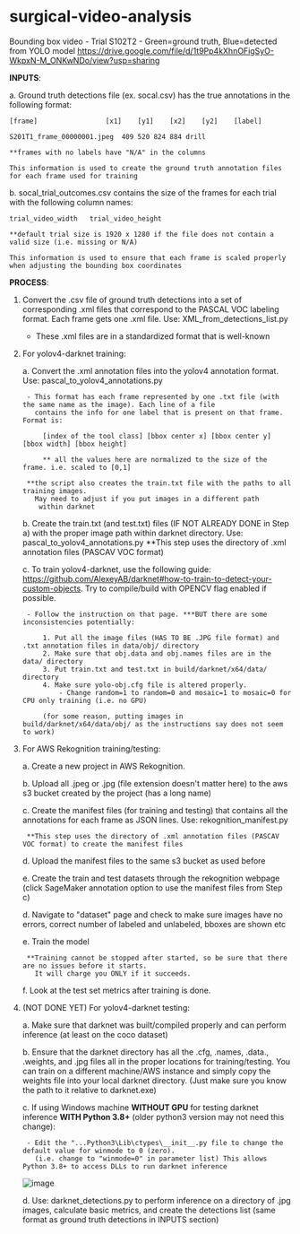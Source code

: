 # surgical-video-analysis


Bounding box video - Trial S102T2 - Green=ground truth, Blue=detected from YOLO model
https://drive.google.com/file/d/1t9Pp4kXhnOFigSyO-WkpxN-M_ONKwNDo/view?usp=sharing
   
**INPUTS**:

a. Ground truth detections file (ex. socal.csv) has the true annotations in the following format:
	
	[frame] 				[x1]	[y1]	[x2]	[y2]	[label]

	S201T1_frame_00000001.jpeg	409	520	824	884	drill

	**frames with no labels have "N/A" in the columns
	
	This information is used to create the ground truth annotation files for each frame used for training
	

b. socal_trial_outcomes.csv contains the size of the frames for each trial with the following column names:

	trial_video_width	trial_video_height

	**default trial size is 1920 x 1280 if the file does not contain a valid size (i.e. missing or N/A)
	
	This information is used to ensure that each frame is scaled properly when adjusting the bounding box coordinates

**PROCESS**:

1. Convert the .csv file of ground truth detections into a set of corresponding .xml files that correspond
   to the PASCAL VOC labeling format. Each frame gets one .xml file. Use: XML_from_detections_list.py
	
	- These .xml files are in a standardized format that is well-known

2. For yolov4-darknet training:

	a. Convert the .xml annotation files into the yolov4 annotation format. Use: pascal_to_yolov4_annotations.py

		- This format has each frame represented by one .txt file (with the same name as the image). Each line of a file
		  contains the info for one label that is present on that frame. Format is:

			[index of the tool class] [bbox center x] [bbox center y] [bbox width] [bbox height]

			** all the values here are normalized to the size of the frame. i.e. scaled to [0,1]

		**the script also creates the train.txt file with the paths to all training images. 
		  May need to adjust if you put images in a different path
		   within darknet

	b. Create the train.txt (and test.txt) files (IF NOT ALREADY DONE in Step a) with the proper image path within darknet directory. Use: pascal_to_yolov4_annotations.py
		**This step uses the directory of .xml annotation files (PASCAV VOC format)

	c. To train yolov4-darknet, use the following guide: https://github.com/AlexeyAB/darknet#how-to-train-to-detect-your-custom-objects. Try to compile/build with OPENCV flag enabled if possible.

		- Follow the instruction on that page. ***BUT there are some inconsistencies potentially:

			1. Put all the image files (HAS TO BE .JPG file format) and .txt annotation files in data/obj/ directory
			2. Make sure that obj.data and obj.names files are in the data/ directory
			3. Put train.txt and test.txt in build/darknet/x64/data/ directory
			4. Make sure yolo-obj.cfg file is altered properly. 
				- Change random=1 to random=0 and mosaic=1 to mosaic=0 for CPU only training (i.e. no GPU)

			(for some reason, putting images in build/darknet/x64/data/obj/ as the instructions say does not seem to work)


3. For AWS Rekognition training/testing:

	a. Create a new project in AWS Rekognition.
	
	b. Upload all .jpeg or .jpg (file extension doesn't matter here) to the aws s3 bucket created by the project (has a long name)
	
	c. Create the manifest files (for training and testing) that contains all the annotations for each frame as JSON lines. Use: rekognition_manifest.py
	
		**This step uses the directory of .xml annotation files (PASCAV VOC format) to create the manifest files
		
	d. Upload the manifest files to the same s3 bucket as used before
	
	e. Create the train and test datasets through the rekognition webpage (click SageMaker annotation option to use the manifest files from Step c)
	
	d. Navigate to "dataset" page and check to make sure images have no errors, correct number of labeled and unlabeled, bboxes are shown etc
	
	e. Train the model
	
		**Training cannot be stopped after started, so be sure that there are no issues before it starts. 
		  It will charge you ONLY if it succeeds.
		
	f. Look at the test set metrics after training is done.

4. (NOT DONE YET) For yolov4-darknet testing:

	a. Make sure that darknet was built/compiled properly and can perform inference (at least on the coco dataset)
	
	b. Ensure that the darknet directory has all the .cfg, .names, .data., .weights, and .jpg files all in the proper locations for training/testing. You can train on a different machine/AWS instance and simply copy the weights file into your local darknet directory. (Just make sure you know the path to it relative to darknet.exe)
	
	c. If using Windows machine **WITHOUT GPU** for testing darknet inference **WITH Python 3.8+** (older python3 version may not need this change):
	
		- Edit the "...Python3\Lib\ctypes\__init__.py file to change the default value for winmode to 0 (zero). 
		  (i.e. change to "winmode=0" in parameter list) This allows Python 3.8+ to access DLLs to run darknet inference
	
	![image](https://user-images.githubusercontent.com/55846088/154984599-4ad396f9-4cfb-4c3b-8c32-4ab146fad937.png)
	
	d. Use: darknet_detections.py to perform inference on a directory of .jpg images, calculate basic metrics, and create the detections list (same format as ground truth detections in INPUTS section)


